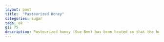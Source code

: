 ```yaml
---
layout: post
title:  "Pasteurized Honey"
categories: sugar
tags: ok
gi: 75
description: Pasteurized honey (Sue Bee) has been heated so that the honey will not granulate. This process kills all nutrients and it becomes the equivalent of refined sugar. Raw honey has not been heated above 116º F. Nutritionally it has trace amounts of protein, calcium, iron, vitamin C, folate, choline and potassium. It is anti-bacterial, anti-fungal and anti-viral. 
---
```



